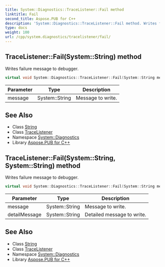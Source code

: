```yaml
---
title: System::Diagnostics::TraceListener::Fail method
linktitle: Fail
second_title: Aspose.PUB for C++
description: 'System::Diagnostics::TraceListener::Fail method. Writes failure message to debugger in C++.'
type: docs
weight: 100
url: /cpp/system.diagnostics/tracelistener/fail/
---
```

## TraceListener::Fail(System::String) method


Writes failure message to debugger.

```cpp
virtual void System::Diagnostics::TraceListener::Fail(System::String message)
```


| Parameter | Type | Description |
| --- | --- | --- |
| message | System::String | Message to write. |

## See Also

* Class [String](../../../system/string/)
* Class [TraceListener](../)
* Namespace [System::Diagnostics](../../)
* Library [Aspose.PUB for C++](../../../)
## TraceListener::Fail(System::String, System::String) method


Writes failure message to debugger.

```cpp
virtual void System::Diagnostics::TraceListener::Fail(System::String message, System::String detailMessage)
```


| Parameter | Type | Description |
| --- | --- | --- |
| message | System::String | Message to write. |
| detailMessage | System::String | Detailed message to write. |

## See Also

* Class [String](../../../system/string/)
* Class [TraceListener](../)
* Namespace [System::Diagnostics](../../)
* Library [Aspose.PUB for C++](../../../)
